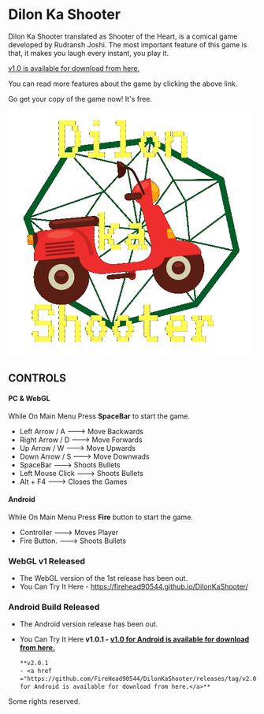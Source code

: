 # Dilon Ka Shooter
Dilon Ka Shooter translated as Shooter of the Heart, is a comical game developed by Rudransh Joshi. The most important feature of this game is that, it makes you laugh every instant, you play it.

<a href ="https://github.com/FireHead90544/DilonKaShooter/releases/tag/v1.0">v1.0 is available for download from here.</a>
<p>You can read more features about the game by clicking the above link.</p>
<p>Go get your copy of the game now! It's free.</p>

![Logo](https://github.com/FireHead90544/DilonKaShooter/blob/master/MainMenu.png)

## CONTROLS

#### PC & WebGL

While On Main Menu Press **SpaceBar** to start the game.

- Left Arrow / A   ---> Move Backwards
- Right Arrow / D  ---> Move Forwards
- Up Arrow / W     ---> Move Upwards
- Down Arrow / S   ---> Move Downwads
- SpaceBar         ---> Shoots Bullets
- Left Mouse Click ---> Shoots Bullets
- Alt + F4         ---> Closes the Games


#### Android

While On Main Menu Press **Fire** button to start the game.

- Controller       ---> Moves Player
- Fire Button.     ---> Shoots Bullets

### WebGL v1 Released

- The WebGL version of the 1st release has been out.
- You Can Try It Here
      - https://firehead90544.github.io/DilonKaShooter/

### Android Build Released

- The Android version release has been out.
- You Can Try It Here
      **v1.0.1
      - <a href ="https://github.com/FireHead90544/DilonKaShooter/releases/tag/v1.0.1/">v1.0 for Android is available for download from here.</a>**

      **v2.0.1
      - <a href ="https://github.com/FireHead90544/DilonKaShooter/releases/tag/v2.0.1">v2.0 for Android is available for download from here.</a>**


<p>Some rights reserved. </p>
